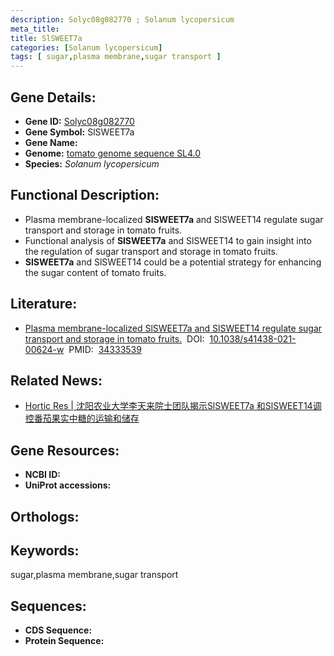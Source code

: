 ```yaml
---
description: Solyc08g082770 ; Solanum lycopersicum
meta_title:
title: SlSWEET7a
categories: [Solanum lycopersicum]
tags: [ sugar,plasma membrane,sugar transport ]
---
```


## Gene Details:
- **Gene ID:**	[Solyc08g082770]()
- **Gene Symbol:** SlSWEET7a
- **Gene Name:** 
- **Genome:** [tomato genome sequence SL4.0]()
- **Species:** *Solanum lycopersicum*

## Functional Description:
   - Plasma membrane-localized **SlSWEET7a** and SlSWEET14 regulate sugar transport and storage in tomato fruits.
   - Functional analysis of **SlSWEET7a** and SlSWEET14 to gain insight into the regulation of sugar transport and storage in tomato fruits.
   -  **SlSWEET7a** and SlSWEET14 could be a potential strategy for enhancing the sugar content of tomato fruits.

## Literature:
   - [Plasma membrane-localized SlSWEET7a and SlSWEET14 regulate sugar transport and storage in tomato fruits.]( https://academic.oup.com/hr/article/doi/10.1038/s41438-021-00624-w/6446779?login=true)&nbsp;&nbsp;DOI:&nbsp;&nbsp;[10.1038/s41438-021-00624-w](https://academic.oup.com/hr/article/doi/10.1038/s41438-021-00624-w/6446779?login=true)&nbsp;&nbsp;PMID:&nbsp;&nbsp;[34333539](https://pubmed.ncbi.nlm.nih.gov/34333539/)

## Related News:
   - [Hortic Res | 沈阳农业大学李天来院士团队揭示SlSWEET7a 和SlSWEET14调控番茄果实中糖的运输和储存](https://mp.weixin.qq.com/s?__biz=MzIyOTY2NDYyNQ==&mid=2247520675&idx=7&sn=bb1a63395bb71b34c6d3e05df7ef558e&chksm=e8bde3bddfca6aab6742d51dae40f645799e8383119207c1d17b1ee0b52a39a1997b04ea4a15&scene=27#wechat_redirect)

## Gene Resources:
- **NCBI ID:** [](https://www.ncbi.nlm.nih.gov/gene/?term=)
- **UniProt accessions:** [](https://www.uniprot.org/uniprotkb//entry)

## Orthologs:

## Keywords:
sugar,plasma membrane,sugar transport

## Sequences:
- **CDS Sequence:**
- **Protein Sequence:**
